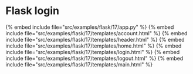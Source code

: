 # Flask login


{% embed include file="src/examples/flask/17/app.py" %}
{% embed include file="src/examples/flask/17/templates/account.html" %}
{% embed include file="src/examples/flask/17/templates/header.html" %}
{% embed include file="src/examples/flask/17/templates/home.html" %}
{% embed include file="src/examples/flask/17/templates/login.html" %}
{% embed include file="src/examples/flask/17/templates/logout.html" %}
{% embed include file="src/examples/flask/17/templates/main.html" %}



